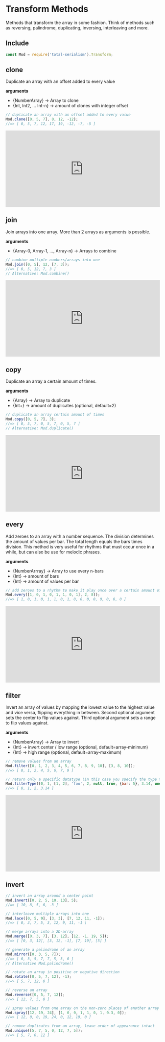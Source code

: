 # Transform Methods

Methods that transform the array in some fashion. Think of methods such as reversing, palindrome, duplicating, inversing, interleaving and more.

## Include

```js
const Mod = require('total-serialism').Transform;
```

## clone

Duplicate an array with an offset added to every value 

**arguments**
- {NumberArray} -> Array to clone
- {Int, Int2, ... Int-n} -> amount of clones with integer offset

```js
// duplicate an array with an offset added to every value
Mod.clone([0, 5, 7], 0, 12, -12); 
//=> [ 0, 5, 7, 12, 17, 19, -12, -7, -5 ] 
```

<iframe src="https://editor.p5js.org/tmhglnd/embed/6hmjQkbzj" width="100%" height="250px" frameBorder="0" scrolling="no"></iframe>

## join

Join arrays into one array. More than 2 arrays as arguments is possible.

**arguments**
- {Array-0, Array-1, ..., Array-n} -> Arrays to combine

```js
// combine multiple numbers/arrays into one
Mod.join([0, 5], 12, [7, 3]); 
//=> [ 0, 5, 12, 7, 3 ] 
// Alternative: Mod.combine()
```

<iframe src="https://editor.p5js.org/tmhglnd/embed/oDCkLCUta" width="100%" height="250px" frameBorder="0" scrolling="no"></iframe>

## copy

Duplicate an array a certain amount of times.

**arguments**
- {Array} -> Array to duplicate
- {Int+} -> amount of duplicates (optional, default=2)

```js
// duplicate an array certain amount of times
Mod.copy([0, 5, 7], 3); 
//=> [ 0, 5, 7, 0, 5, 7, 0, 5, 7 ]
// Alternative: Mod.duplicate()
```

<iframe src="https://editor.p5js.org/tmhglnd/embed/5n5e03e4M" width="100%" height="250px" frameBorder="0" scrolling="no"></iframe>

## every

Add zeroes to an array with a number sequence. The division determines the amount of values per bar. The total length equals the bars times division. This method is very useful for rhythms that must occur once in a while, but can also be use for melodic phrases.

**arguments**
- {NumberArrray} -> Array to use every n-bars
- {Int} -> amount of bars
- {Int} -> amount of values per bar

```js
// add zeroes to a rhythm to make it play once over a certain amount of bars
Mod.every([1, 0, 1, 0, 1, 1, 0, 1], 2, 8)); 
//=> [ 1, 0, 1, 0, 1, 1, 0, 1, 0, 0, 0, 0, 0, 0, 0, 0 ]
```

<iframe src="https://editor.p5js.org/tmhglnd/embed/9AF_CeIcW" width="100%" height="250px" frameBorder="0" scrolling="no"></iframe>

## filter

Invert an array of values by mapping the lowest value to the highest value and vice versa, flipping everything in between.  Second optional argument sets the center to flip values against. Third optional argument sets a range to flip values against.

**arguments**
- {NumberArray} -> Array to invert
- {Int} -> invert center / low range (optional, default=array-minimum)
- {Int} -> high range (optional, default=array-maximum)

```js
// remove values from an array
Mod.filter([0, 1, 2, 3, 4, 5, 6, 7, 8, 9, 10], [3, 8, 10]);
//=> [ 0, 1, 2, 4, 5, 6, 7, 9 ] 

// return only a specific datatype (in this case you specify the type to return)
Mod.filterType([0, 1, [1, 2], 'foo', 2, null, true, {bar: 5}, 3.14, undefined], 'number');
//=> [ 0, 1, 2, 3.14 ] 
```

<iframe src="https://editor.p5js.org/tmhglnd/embed/iU3-FJDWG" width="100%" height="250px" frameBorder="0" scrolling="no"></iframe>

## invert

```js
// invert an array around a center point
Mod.invert([0, 2, 5, 10, 13], 5); 
//=> [ 10, 8, 5, 0, -3 ]
```



```js
// interleave multiple arrays into one
Mod.lace([0, 5, 9], [3, 3], [7, 12, 11, -1]); 
//=> [ 0, 3, 7, 5, 3, 12, 9, 11, -1 ]

// merge arrays into a 2D-array
Mod.merge([0, 3, 7], [3, 12], [12, -1, 19, 5]); 
//=> [ [0, 3, 12], [3, 12, -1], [7, 19], [5] ]

// generate a palindrome of an array
Mod.mirror([0, 3, 5, 7]); 
//=> [ 0, 3, 5, 7, 7, 5, 3, 0 ]
// Alternative Mod.palindrome()

// rotate an array in positive or negative direction
Mod.rotate([0, 5, 7, 12], -1); 
//=> [ 5, 7, 12, 0 ] 

// reverse an array
Mod.reverse([0, 5, 7, 12]); 
//=> [ 12, 7, 5, 0 ]

// spray values from one array on the non-zero places of another array
Mod.spray([12, 19, 24], [1, 0, 0, 1, 1, 0, 1, 0.3, 0]);
//=> [ 12, 0, 0, 19, 24, 0, 12, 19, 0 ]

// remove duplicates from an array, leave order of appearance intact
Mod.unique([5, 7, 5, 0, 12, 7, 5]); 
//=> [ 5, 7, 0, 12 ] 
```
